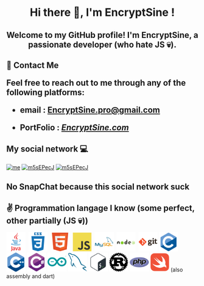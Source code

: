 <h1 align="center">Hi there 👋, I'm EncryptSine !</h1>

<h2 align="center">Welcome to my GitHub profile! I'm EncryptSine, a passionate developer (who hate JS 💀).</h2>

<h2>

💼 Contact Me

Feel free to reach out to me through any of the following platforms:

- **email :** EncryptSine.pro@gmail.com

- **PortFolio :** *<a href="https://encryptsine.github.io/portfolio-private/">EncryptSine.com</a>*

</h2>

<h2>My social network 💻</h2>


<a href="https://www.instagram.com/officialrickastley/" target="blank"><img align="center" src="https://raw.githubusercontent.com/rahuldkjain/github-profile-readme-generator/master/src/images/icons/Social/instagram.svg" alt="me" height="50" width="50" /></a>
<a href="https://discord.gg/BppCXgNx" target="blank"><img align="center" src="https://raw.githubusercontent.com/rahuldkjain/github-profile-readme-generator/master/src/images/icons/Social/discord.svg" alt="m5sEPecJ" height="50" width="50" /></a>
<a href="https://twitter.com/EncryptTheSine/" target="blank"><img align="center" src="https://raw.githubusercontent.com/rahuldkjain/github-profile-readme-generator/master/src/images/icons/Social/twitter.svg" alt="m5sEPecJ" height="50" width="50" /></a>
<h2>No SnapChat because this social network suck</h2>

<h2>✌ Programmation langage I know (some perfect, other partially (JS 💀))</h2>

<p align="left">
  <img src="https://github.com/devicons/devicon/blob/master/icons/java/java-original-wordmark.svg" title="Java" alt="Java" width="50" height="50"/>&nbsp;
  <img src="https://github.com/devicons/devicon/blob/master/icons/css3/css3-plain-wordmark.svg"  title="CSS3" alt="CSS" width="50" height="50"/>&nbsp;
  <img src="https://github.com/devicons/devicon/blob/master/icons/html5/html5-original.svg" title="HTML5" alt="HTML" width="50" height="50"/>&nbsp;
  <img src="https://github.com/devicons/devicon/blob/master/icons/javascript/javascript-original.svg" title="JavaScript" alt="JavaScript" width="50" height="50"/>&nbsp;
  <img src="https://github.com/devicons/devicon/blob/master/icons/mysql/mysql-original-wordmark.svg" title="MySQL"  alt="MySQL" width="50" height="50"/>&nbsp;
  <img src="https://github.com/devicons/devicon/blob/master/icons/nodejs/nodejs-original-wordmark.svg" title="NodeJS" alt="NodeJS" width="50" height="50"/>&nbsp;
  <img src="https://github.com/devicons/devicon/blob/master/icons/git/git-original-wordmark.svg" title="Git" **alt="Git" width="50" height="50"/>
  <img src="https://github.com/devicons/devicon/blob/master/icons/c/c-original.svg" title="C" **alt="c" width="50" height="50"/>
  <img src="https://github.com/devicons/devicon/blob/master/icons/cplusplus/cplusplus-original.svg" title="cplusplus" **alt="cplusplus" width="50" height="50"/>
  <img src="https://github.com/devicons/devicon/blob/master/icons/csharp/csharp-original.svg" title="csharp" **alt="csharp" width="50" height="50"/>
  <img src="https://github.com/devicons/devicon/blob/master/icons/arduino/arduino-original.svg" title="arduino" **alt="arduino" width="50" height="50"/>
  <img src="https://github.com/devicons/devicon/blob/master/icons/mysql/mysql-original.svg" title="sql" **alt="sql" width="50" height="50"/>
  <img src="https://github.com/devicons/devicon/blob/master/icons/bash/bash-original.svg" title="bash" **alt="bash" width="50" height="50"/>
  <img src="https://github.com/devicons/devicon/blob/master/icons/rust/rust-plain.svg" title="rust" **alt="rust" width="50" height="50"/>
  <img src="https://github.com/devicons/devicon/blob/master/icons/php/php-original.svg" title="php" **alt="php" width="50" height="50"/>
  <img src="https://github.com/devicons/devicon/blob/master/icons/swift/swift-original.svg" title="swift" **alt="swift" width="50" height="50"/>
  (also assembly and dart)
  
</p>
